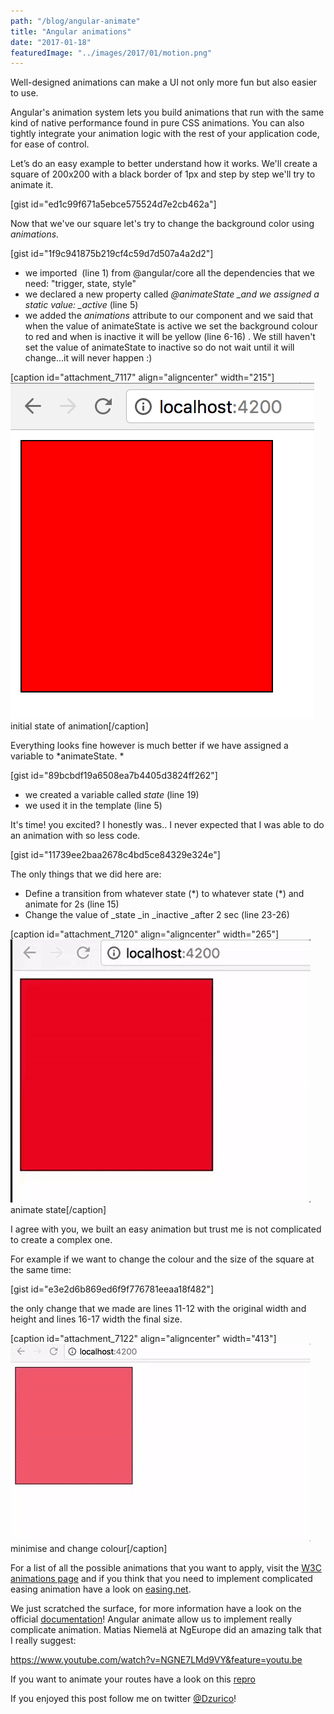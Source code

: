 ```yaml
---
path: "/blog/angular-animate"
title: "Angular animations"
date: "2017-01-18"
featuredImage: "../images/2017/01/motion.png"
---
```


Well-designed animations can make a UI not only more fun but also easier to use.

Angular's animation system lets you build animations that run with the same kind of native performance found in pure CSS animations. You can also tightly integrate your animation logic with the rest of your application code, for ease of control.

Let’s do an easy example to better understand how it works. We'll create a square of 200x200 with a black border of 1px and step by step we'll try to animate it.

\[gist id="ed1c99f671a5ebce575524d7e2cb462a"\]

Now that we've our square let's try to change the background color using _animations._

\[gist id="1f9c941875b219cf4c59d7d507a4a2d2"\]

- we imported  (line 1) from @angular/core all the dependencies that we need: "trigger, state, style"
- we declared a new property called *@animateState _and we assigned a static value: _active* (line 5)
- we added the *animations* attribute to our component and we said that when the value of animateState is active we set the background colour to red and when is inactive it will be yellow (line 6-16) . We still haven't set the value of animateState to inactive so do not wait until it will change...it will never happen :)

\[caption id="attachment_7117" align="aligncenter" width="215"\]![initial state of animation](../images/2017/01/red.png) initial state of animation\[/caption\]

Everything looks fine however is much better if we have assigned a variable to *animateState. *

\[gist id="89bcbdf19a6508ea7b4405d3824ff262"\]

- we created a variable called _state_ (line 19)
- we used it in the template (line 5)

It's time! you excited? I honestly was.. I never expected that I was able to do an animation with so less code.

\[gist id="11739ee2baa2678c4bd5ce84329e324e"\]

The only things that we did here are:

- Define a transition from whatever state (\*) to whatever state (\*) and animate for 2s (line 15)
- Change the value of \_state _in \_inactive _after 2 sec (line 23-26)

\[caption id="attachment_7120" align="aligncenter" width="265"\]![animate state](../images/2017/01/animated-color.gif) animate state\[/caption\]

I agree with you, we built an easy animation but trust me is not complicated to create a complex one.

For example if we want to change the colour and the size of the square at the same time:

\[gist id="e3e2d6b869ed6f9f776781eeaa18f482"\]

the only change that we made are lines 11-12 with the original width and height and lines 16-17 width the final size.

\[caption id="attachment_7122" align="aligncenter" width="413"\]![minimise and change color](../images/2017/01/minimize.gif) minimise and change colour\[/caption\]

For a list of all the possible animations that you want to apply, visit the [W3C animations page](https://w3c.github.io/web-animations/) and if you think that you need to implement complicated easing animation have a look on [easing.net](http://easings.net/).

We just scratched the surface, for more information have a look on the official [documentation](https://angular.io/docs/ts/latest/guide/animations.html)! Angular animate allow us to implement really complicate animation. Matias Niemelä at NgEurope did an amazing talk that I really suggest:

https://www.youtube.com/watch?v=NGNE7LMd9VY&feature=youtu.be

If you want to animate your routes have a look on this [repro](https://github.com/matsko/ng2eu-2016-code/blob/master/route_animations.ts)

If you enjoyed this post follow me on twitter [@Dzurico](https://twitter.com/dzurico)!
